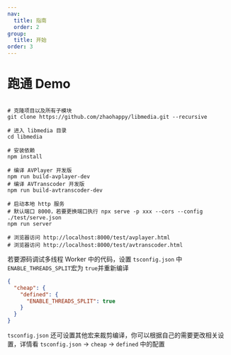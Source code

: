 ```yaml
---
nav:
  title: 指南
  order: 2
group:
  title: 开始
order: 3
---
```


# 跑通 Demo

```shell

# 克隆项目以及所有子模块
git clone https://github.com/zhaohappy/libmedia.git --recursive

# 进入 libmedia 目录
cd libmedia

# 安装依赖
npm install

# 编译 AVPlayer 开发版
npm run build-avplayer-dev
# 编译 AVTranscoder 开发版
npm run build-avtranscoder-dev

# 启动本地 http 服务
# 默认端口 8000，若要更换端口执行 npx serve -p xxx --cors --config ./test/serve.json
npm run server

# 浏览器访问 http://localhost:8000/test/avplayer.html
# 浏览器访问 http://localhost:8000/test/avtranscoder.html

```

若要源码调试多线程 Worker 中的代码，设置 ```tsconfig.json``` 中```ENABLE_THREADS_SPLIT```宏为 ```true```并重新编译

```json
{
  "cheap": {
    "defined": {
      "ENABLE_THREADS_SPLIT": true
    }
  }
}
```

```tsconfig.json``` 还可设置其他宏来裁剪编译，你可以根据自己的需要更改相关设置，详情看 ```tsconfig.json``` -> ```cheap``` -> ```defined``` 中的配置